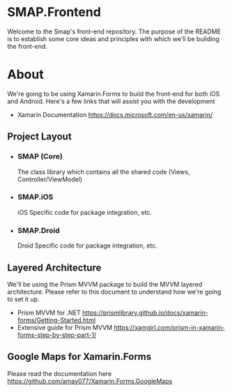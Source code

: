 # SMAP.Frontend

Welcome to the Smap's front-end repository. The purpose of the README is to establish some core ideas and principles with which we'll be building the front-end. 

# About

We're going to be using Xamarin.Forms to build the front-end for both iOS and Android. Here's a few links that will assist you with the development

- Xamarin Documentation https://docs.microsoft.com/en-us/xamarin/
  
 ## Project Layout
 - ### SMAP (Core)
    The class library which contains all the shared code (Views, Controller/ViewModel)
 - ### SMAP.iOS
    iOS Specific code for package integration, etc.
 - ### SMAP.Droid
    Droid Specific code for package integration, etc.

  
 ## Layered Architecture 
 We'll be using the Prism MVVM package to build the MVVM layered architecture. Please refer to this document to understand how we're going to set it up. 
 
 - Prism MVVM for .NET
 https://prismlibrary.github.io/docs/xamarin-forms/Getting-Started.html
 - Extensive guide for Prism MVVM
 https://xamgirl.com/prism-in-xamarin-forms-step-by-step-part-1/


## Google Maps for Xamarin.Forms 
Please read the documentation here 
https://github.com/amay077/Xamarin.Forms.GoogleMaps
